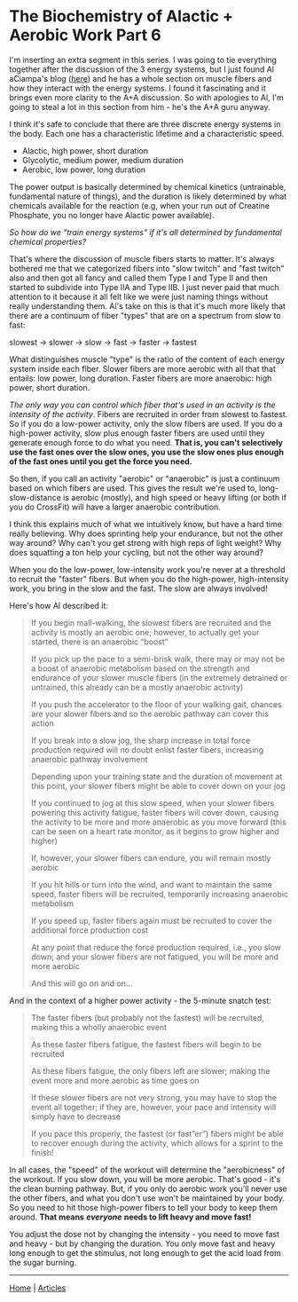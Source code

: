 # The Biochemistry of Alactic + Aerobic Work Part 6

I'm inserting an extra segment in this series. I was going to tie everything together after the discussion of the 3 energy systems, but I just found Al aCiampa's blog ([here](https://bewellandstrong.com/)) and he has a whole section on muscle fibers and how they interact with the energy systems. I found it fascinating and it brings even more clarity to the A+A discussion. So with apologies to Al, I'm going to steal a lot in this section from him - he's the A+A guru anyway.

I think it's safe to conclude that there are three discrete energy systems in the body. Each one has a characteristic lifetime and a characteristic speed.

- Alactic, high power, short duration
- Glycolytic, medium power, medium duration
- Aerobic, low power, long duration

The power output is basically determined by chemical kinetics (untrainable, fundamental nature of things), and the duration is likely determined by what chemicals available for the reaction (e.g, when your run out of Creatine Phosphate, you no longer have Alactic power available).

*So how do we "train energy systems" if it's all determined by fundamental chemical properties?*

That's where the discussion of muscle fibers starts to matter. It's always bothered me that we categorized fibers into "slow twitch" and "fast twitch" also and then got all fancy and called them Type I and Type II and then started to subdivide into Type IIA and Type IIB. I just never paid that much attention to it because it all felt like we were just naming things without really understanding them. Al's take on this is that it's much more likely that there are a continuum of fiber "types" that are on a spectrum from slow to fast:

slowest -> slower -> slow -> fast -> faster -> fastest

What distinguishes muscle "type" is the ratio of the content of each energy system inside each fiber. Slower fibers are more aerobic with all that that entails: low power, long duration. Faster fibers are more anaerobic: high power, short duration.

*The only way you can control which fiber that's used in an activity is the intensity of the activity*. Fibers are recruited in order from slowest to fastest. So if you do a low-power activity, only the slow fibers are used. If you do a high-power activity, slow plus enough faster fibers are used until they generate enough force to do what you need. **That is, you can't selectively use the fast ones over the slow ones, you use the slow ones plus enough of the fast ones until you get the force you need.**

So then, if you call an activity "aerobic" or "anaerobic" is just a continuum based on which fibers are used. This gives the result we're used to, long-slow-distance is aerobic (mostly), and high speed or heavy lifting (or both if you do CrossFit) will have a larger anaerobic contribution.

I think this explains much of what we intuitively know, but have a hard time really believing. Why does sprinting help your endurance, but not the other way around? Why can't you get strong with high reps of light weight? Why does squatting a ton help your cycling, but not the other way around?

When you do the low-power, low-intensity work you're never at a threshold to recruit the "faster" fibers. But when you do the high-power, high-intensity work, you bring in the slow and the fast. The slow are always involved!

Here's how Al described it:

> If you begin mall-walking, the slowest fibers are recruited and the activity is mostly an aerobic one; however, to actually get your started, there is an anaerobic “boost”
>
> If you pick up the pace to a semi-brisk walk, there may or may not be a boost of anaerobic metabolism based on the strength and endurance of your slower muscle fibers (in the extremely detrained or untrained, this already can be a mostly anaerobic activity)
>
> If you push the accelerator to the floor of your walking gait, chances are your slower fibers and so the aerobic pathway can cover this action
>
> If you break into a slow jog, the sharp increase in total force production required will no doubt enlist faster fibers, increasing anaerobic pathway involvement
>
> Depending upon your training state and the duration of movement at this point, your slower fibers might be able to cover down on your jog
>
> If you continued to jog at this slow speed, when your slower fibers powering this activity fatigue, faster fibers will cover down, causing the activity to be more and more anaerobic as you move forward (this can be seen on a heart rate monitor, as it begins to grow higher and higher)
>
> If, however, your slower fibers can endure, you will remain mostly aerobic
>
> If you hit hills or turn into the wind, and want to maintain the same speed, faster fibers will be recruited, temporarily increasing anaerobic metabolism
>
> If you speed up, faster fibers again must be recruited to cover the additional force production cost
>
> At any point that reduce the force production required, i.e., you slow down; and your slower fibers are not fatigued, you will be more and more aerobic
>
> And this will go on and on…

And in the context of a higher power activity - the 5-minute snatch test:

> The faster fibers (but probably not the fastest) will be recruited, making this a wholly anaerobic event
>
> As these faster fibers fatigue, the fastest fibers will begin to be recruited
>
> As these fibers fatigue, the only fibers left are slower; making the event more and more aerobic as time goes on
>
> If these slower fibers are not very strong, you may have to stop the event all together; if they are, however, your pace and intensity will simply have to decrease
>
> If you pace this properly, the fastest (or fast”er”) fibers might be able to recover enough during the activity, which allows for a sprint to the finish!

In all cases, the "speed" of the workout will determine the "aerobicness" of the workout. If you slow down, you will be more aerobic. That's good - it's the clean burning pathway. But, if you only do aerobic work you'll never use the other fibers, and what you don't use won't be maintained by your body. So you need to hit those high-power fibers to tell your body to keep them around. **That means** ***everyone*** **needs to lift heavy and move fast!**

You adjust the dose not by changing the intensity - you need to move fast and heavy - but by changing the duration. You only move fast and heavy long enough to get the stimulus, not long enough to get the acid load from the sugar burning.

----

[Home](../../index.md) | [Articles](../../articles.md)